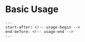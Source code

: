 # Basic Usage

```{include} ../README.md
---
start-after: <!-- usage-begin -->
end-before: <!-- usage-end -->
---
```
